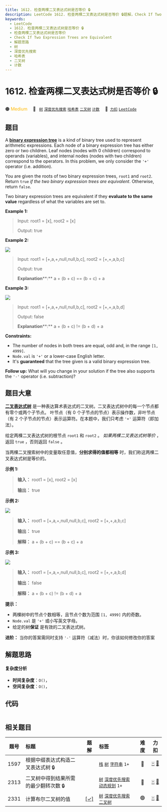 ```yaml
---
title: 1612. 检查两棵二叉表达式树是否等价 🔒
description: LeetCode 1612. 检查两棵二叉表达式树是否等价 🔒题解，Check If Two Expression Trees are Equivalent，包含解题思路、复杂度分析以及完整的 JavaScript 代码实现。
keywords:
  - LeetCode
  - 1612. 检查两棵二叉表达式树是否等价 🔒
  - 检查两棵二叉表达式树是否等价
  - Check If Two Expression Trees are Equivalent
  - 解题思路
  - 树
  - 深度优先搜索
  - 哈希表
  - 二叉树
  - 计数
---
```


# 1612. 检查两棵二叉表达式树是否等价 🔒

🟠 <font color=#ffb800>Medium</font>&emsp; 🔖&ensp; [`树`](/tag/tree.md) [`深度优先搜索`](/tag/depth-first-search.md) [`哈希表`](/tag/hash-table.md) [`二叉树`](/tag/binary-tree.md) [`计数`](/tag/counting.md)&emsp; 🔗&ensp;[`力扣`](https://leetcode.cn/problems/check-if-two-expression-trees-are-equivalent) [`LeetCode`](https://leetcode.com/problems/check-if-two-expression-trees-are-equivalent)

## 题目

A **[binary expression
tree](https://en.wikipedia.org/wiki/Binary_expression_tree)** is a kind of
binary tree used to represent arithmetic expressions. Each node of a binary
expression tree has either zero or two children. Leaf nodes (nodes with 0
children) correspond to operands (variables), and internal nodes (nodes with
two children) correspond to the operators. In this problem, we only consider
the `'+'` operator (i.e. addition).

You are given the roots of two binary expression trees, `root1` and `root2`.
Return `true` _if the two binary expression trees are equivalent_. Otherwise,
return `false`.

Two binary expression trees are equivalent if they **evaluate to the same
value** regardless of what the variables are set to.



**Example 1:**

> Input: root1 = [x], root2 = [x]
> 
> Output: true

**Example 2:**

**![](https://fastly.jsdelivr.net/gh/doocs/leetcode@main/solution/1600-1699/1612.Check%20If%20Two%20Expression%20Trees%20are%20Equivalent/images/tree1.png)**

> Input: root1 = [+,a,+,null,null,b,c], root2 = [+,+,a,b,c]
> 
> Output: true
> 
> **Explanation****:** a + (b + c) == (b + c) + a

**Example 3:**

**![](https://fastly.jsdelivr.net/gh/doocs/leetcode@main/solution/1600-1699/1612.Check%20If%20Two%20Expression%20Trees%20are%20Equivalent/images/tree2.png)**

> Input: root1 = [+,a,+,null,null,b,c], root2 = [+,+,a,b,d]
> 
> Output: false
> 
> **Explanation****:** a + (b + c) != (b + d) + a

**Constraints:**

  * The number of nodes in both trees are equal, odd and, in the range `[1, 4999]`.
  * `Node.val` is `'+'` or a lower-case English letter.
  * It's **guaranteed** that the tree given is a valid binary expression tree.



**Follow up:** What will you change in your solution if the tree also supports
the `'-'` operator (i.e. subtraction)?


## 题目大意

**[二叉表达式树](https://en.wikipedia.org/wiki/Binary_expression_tree)**
是一种表达算术表达式的二叉树。二叉表达式树中的每一个节点都有零个或两个子节点。 叶节点（有 0 个子节点的节点）表示操作数，非叶节点（有 2
个子节点的节点）表示运算符。在本题中，我们只考虑 `'+'` 运算符（即加法）。

给定两棵二叉表达式树的根节点 `root1` 和 `root2` 。 _如果两棵二叉表达式树等价_ ，返回 `true` ，否则返回 `false` 。

当两棵二叉搜索树中的变量取任意值，**分别求得的值都相等** 时，我们称这两棵二叉表达式树是等价的。



**示例 1:**

> 
> 
> 
> 
> 
> **输入：** root1 = [x], root2 = [x]
> 
> **输出：** true
> 
> 

**示例 2:**

**![](https://fastly.jsdelivr.net/gh/doocs/leetcode@main/solution/1600-1699/1612.Check%20If%20Two%20Expression%20Trees%20are%20Equivalent/images/tree1.png)**

> 
> 
> 
> 
> 
> **输入：** root1 = [+,a,+,null,null,b,c], root2 = [+,+,a,b,c]
> 
> **输出：** true
> 
> **解释：** a + (b + c) == (b + c) + a

**示例 3:**

**![](https://fastly.jsdelivr.net/gh/doocs/leetcode@main/solution/1600-1699/1612.Check%20If%20Two%20Expression%20Trees%20are%20Equivalent/images/tree2.png)**

> 
> 
> 
> 
> 
> **输入：** root1 = [+,a,+,null,null,b,c], root2 = [+,+,a,b,d]
> 
> **输出：** false
> 
> **解释：** a + (b + c) != (b + d) + a
> 
> 



**提示：**

  * 两棵树中的节点个数相等，且节点个数为范围 `[1, 4999]` 内的奇数。
  * `Node.val` 是 `'+'` 或小写英文字母。
  * 给定的树**保证** 是有效的二叉表达式树。



**进阶：** 当你的答案需同时支持 `'-'` 运算符（减法）时，你该如何修改你的答案


## 解题思路

#### 复杂度分析

- **时间复杂度**：`O()`，
- **空间复杂度**：`O()`，

## 代码

```javascript

```

## 相关题目

<!-- prettier-ignore -->
| 题号 | 标题 | 题解 | 标签 | 难度 | 力扣 |
| :------: | :------ | :------: | :------ | :------: | :------: |
| 1597 | 根据中缀表达式构造二叉表达式树 🔒 |  |  [`栈`](/tag/stack.md) [`树`](/tag/tree.md) [`字符串`](/tag/string.md) `1+` | 🔴 | [🀄️](https://leetcode.cn/problems/build-binary-expression-tree-from-infix-expression) [🔗](https://leetcode.com/problems/build-binary-expression-tree-from-infix-expression) |
| 2313 | 二叉树中得到结果所需的最少翻转次数 🔒 |  |  [`树`](/tag/tree.md) [`深度优先搜索`](/tag/depth-first-search.md) [`动态规划`](/tag/dynamic-programming.md) `1+` | 🔴 | [🀄️](https://leetcode.cn/problems/minimum-flips-in-binary-tree-to-get-result) [🔗](https://leetcode.com/problems/minimum-flips-in-binary-tree-to-get-result) |
| 2331 | 计算布尔二叉树的值 | [[✓]](/problem/2331.md) |  [`树`](/tag/tree.md) [`深度优先搜索`](/tag/depth-first-search.md) [`二叉树`](/tag/binary-tree.md) | 🟢 | [🀄️](https://leetcode.cn/problems/evaluate-boolean-binary-tree) [🔗](https://leetcode.com/problems/evaluate-boolean-binary-tree) |